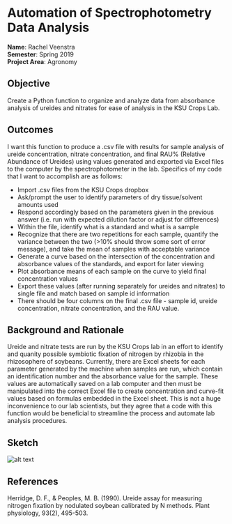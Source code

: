 # Automation of Spectrophotometry Data Analysis

**Name**: Rachel Veenstra <br>
**Semester**: Spring 2019 <br>
**Project Area**: Agronomy

## Objective

Create a Python function to organize and analyze data from absorbance analysis of ureides and nitrates for ease of analysis in the KSU Crops Lab.

## Outcomes

I want this function to produce a .csv file with results for sample analysis of ureide concentration, nitrate concentration, and final RAU% (Relative Abundance of Ureides) using values generated and exported via Excel files to the computer by the spectrophotometer in the lab. Specifics of my code that I want to accomplish are as follows:
- Import .csv files from the KSU Crops dropbox
- Ask/prompt the user to identify parameters of dry tissue/solvent amounts used
- Respond accordingly based on the parameters given in the previous answer (i.e. run with expected dilution factor or adjust for differences)
- Within the file, identify what is a standard and what is a sample
- Recognize that there are two repetitions for each sample, quantify the variance between the two (>10% should throw some sort of error message), and take the mean of samples with acceptable variance
- Generate a curve based on the intersection of the concentration and absorbance values of the standards, and export for later viewing
- Plot absorbance means of each sample on the curve to yield final concentration values
- Export these values (after running separately for ureides and nitrates) to single file and match based on sample id information
- There should be four columns on the final .csv file - sample id, ureide concentration, nitrate concentration, and the RAU value.

## Background and Rationale

Ureide and nitrate tests are run by the KSU Crops lab in an effort to identify and quanity possible symbiotic fixation of nitrogen by rhizobia in the rhizosophere of soybeans. Currently, there are Excel sheets for each parameter generated by the machine when samples are run, which contain an identification number and the absorbance value for the sample. These values are automatically saved on a lab computer and then must be manipulated into the correct Excel file to create concentration and curve-fit values based on formulas embedded in the Excel sheet. This is not a huge inconvenience to our lab scientists, but they agree that a code with this function would be beneficial to streamline the process and automate lab analysis procedures.

## Sketch

![alt text](https://github.com/Rachel-Veenstra/Spectrophotometry-Analysis-Automation/blob/master/FlowChart.png "Flow Chart")


## References

Herridge, D. F., & Peoples, M. B. (1990). Ureide assay for measuring nitrogen fixation by nodulated soybean calibrated by N methods. Plant physiology, 93(2), 495-503.
